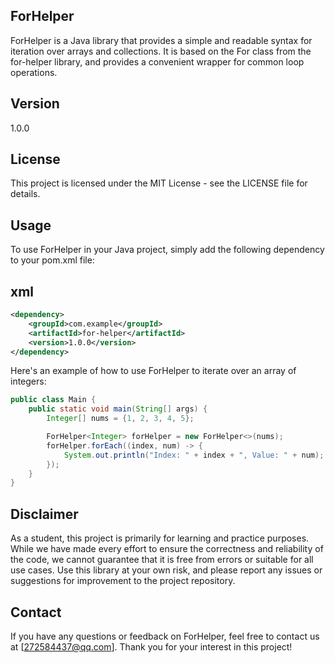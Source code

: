 ## ForHelper
ForHelper is a Java library that provides a simple and readable syntax for iteration over arrays and collections. It is based on the For class from the for-helper library, and provides a convenient wrapper for common loop operations.

## Version
1.0.0

## License
This project is licensed under the MIT License - see the LICENSE file for details.

## Usage
To use ForHelper in your Java project, simply add the following dependency to your pom.xml file:

## xml
```xml
<dependency>
    <groupId>com.example</groupId>
    <artifactId>for-helper</artifactId>
    <version>1.0.0</version>
</dependency>
```
Here's an example of how to use ForHelper to iterate over an array of integers:
 
```java
public class Main {
    public static void main(String[] args) {
        Integer[] nums = {1, 2, 3, 4, 5};

        ForHelper<Integer> forHelper = new ForHelper<>(nums);
        forHelper.forEach((index, num) -> {
            System.out.println("Index: " + index + ", Value: " + num);
        });
    }
}
```
## Disclaimer
As a student, this project is primarily for learning and practice purposes. While we have made every effort to ensure the correctness and reliability of the code, we cannot guarantee that it is free from errors or suitable for all use cases. Use this library at your own risk, and please report any issues or suggestions for improvement to the project repository.

## Contact
If you have any questions or feedback on ForHelper, feel free to contact us at [272584437@qq.com]. Thank you for your interest in this project!

